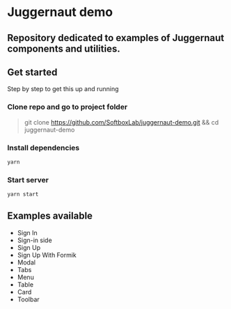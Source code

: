 # Juggernaut demo

## Repository dedicated to examples of Juggernaut components and utilities.

## Get started

Step by step to get this up and running

### Clone repo and go to project folder

> git clone https://github.com/SoftboxLab/juggernaut-demo.git && cd juggernaut-demo

### Install dependencies

```bash
yarn
```

### Start server

```bash
yarn start
```

## Examples available

- Sign In
- Sign-in side
- Sign Up
- Sign Up With Formik
- Modal
- Tabs
- Menu
- Table
- Card
- Toolbar
